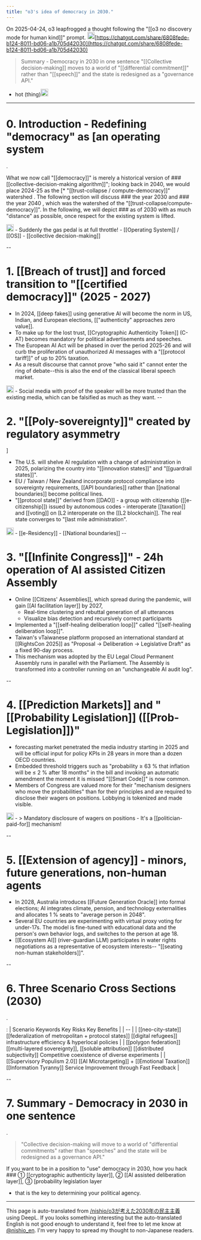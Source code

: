 ```yaml
---
title: "o3's idea of democracy in 2030."
---
```


On 2025-04-24, o3 leapfrogged a thought following the "[[o3 no discovery mode for human kind]]" prompt.
<img src='https://scrapbox.io/api/pages/nishio-en/o3/icon' alt='o3.icon' height="19.5"/>[https://chatgpt.com/share/6808fede-b124-8011-bd06-a1b705d42030](https://chatgpt.com/share/6808fede-b124-8011-bd06-a1b705d42030)
> Summary - Democracy in 2030 in one sentence
>  "[[Collective decision-making]] moves to a world of "[[differential commitment]]" rather than "[[speech]]" and the state is redesigned as a "governance API."
- hot (thing)<img src='https://scrapbox.io/api/pages/nishio-en/nishio/icon' alt='nishio.icon' height="19.5"/>

---

# 0. Introduction - Redefining "democracy" as [an operating system
.

What we now call "[[democracy]]" is merely a historical version of ### [[collective-decision-making algorithm]]"; looking back in 2040, we would place 2024-25 as the [* "[[trust-collapse / compute-democracy]]" watershed
. The following section will discuss ### the year 2030
 and ### the year 2040
, which was the watershed of the "[[trust-collapse/compute-democracy]]". In the following, we will depict ### as of 2030
 with as much "distance" as possible, once respect for the existing system is lifted.

<img src='https://scrapbox.io/api/pages/nishio-en/nishio/icon' alt='nishio.icon' height="19.5"/>
- Suddenly the gas pedal is at full throttle!
- [[Operating System]] / [[OS]]
    - [[collective decision-making]]

--

# 1. [[Breach of trust]] and forced transition to "[[certified democracy]]" (2025 - 2027)

- In 2024, [[deep fakes]] using generative AI will become the norm in US, Indian, and European elections, [["authenticity" approaches zero value]].
- To make up for the lost trust, [[Cryptographic Authenticity Token]] (C-AT) becomes mandatory for political advertisements and speeches.
- The European AI Act will be phased in over the period 2025-26 and will curb the proliferation of unauthorized AI messages with a "[[protocol tariff]]" of up to 20% taxation.
- As a result discourse that cannot prove "who said it" cannot enter the ring of debate--this is also the end of the classical liberal speech market.

<img src='https://scrapbox.io/api/pages/nishio-en/nishio/icon' alt='nishio.icon' height="19.5"/>
- Social media with proof of the speaker will be more trusted than the existing media, which can be falsified as much as they want.
--

# 2. "[[Poly-sovereignty]]" created by regulatory asymmetry
]

- The U.S. will shelve AI regulation with a change of administration in 2025, polarizing the country into "[[innovation states]]" and "[[guardrail states]]".
- EU / Taiwan / New Zealand incorporate protocol compliance into sovereignty requirements, [[API boundaries]] rather than [[national boundaries]] become political lines.
- "[[protocol state]]" derived from [[DAO]] - a group with citizenship ([[e-citizenship]]) issued by autonomous codes - interoperate [[taxation]] and [[voting]] on [L2 interoperate on the [[L2 blockchain]]. The real state converges to "[last mile administration".

<img src='https://scrapbox.io/api/pages/nishio-en/nishio/icon' alt='nishio.icon' height="19.5"/>
- [[e-Residency]]
- [[National boundaries]]
--

# 3. "[[Infinite Congress]]" - 24h operation of AI assisted Citizen Assembly

- Online [[Citizens' Assemblies]], which spread during the pandemic, will gain [[AI facilitation layer]] by 2027,
    - Real-time clustering and rebuttal generation of all utterances
    - Visualize bias detection and recursively correct participants
- Implemented a "[[self-healing deliberation loop]]" called "[[self-healing deliberation loop]]".
- Taiwan's vTaiwanese platform proposed an international standard at [[RightsCon 2025]] as "Proposal -> Deliberation -> Legislative Draft" as a fixed 90-day process.
- This mechanism was adopted by the EU Legal Cloud Permanent Assembly runs in parallel with the Parliament. The Assembly is transformed into a controller running on an "unchangeable AI audit log".

--

# 4. [[Prediction Markets]] and "[[Probability Legislation]] ([[Prob-Legislation]])"

- forecasting market penetrated the media industry starting in 2025 and will be official input for policy KPIs in 28 years in more than a dozen OECD countries.
- Embedded threshold triggers such as "probability ≥ 63 % that inflation will be ≤ 2 % after 18 months" in the bill and invoking an automatic amendment the moment it is missed "[[Smart Code]]" is now common.
- Members of Congress are valued more for their "mechanism designers who move the probabilities" than for their principles and are required to disclose their wagers on positions. Lobbying is tokenized and made visible.

<img src='https://scrapbox.io/api/pages/nishio-en/nishio/icon' alt='nishio.icon' height="19.5"/>
- > Mandatory disclosure of wagers on positions
    - It's a [[politician-paid-for]] mechanism!

--

# 5. [[Extension of agency]] - minors, future generations, non-human agents

- In 2028, Australia introduces [[Future Generation Oracle]] into formal elections; AI integrates climate, pension, and technology externalities and allocates 1 % seats to "average person in 2048".
- Several EU countries are experimenting with virtual proxy voting for under-17s. The model is fine-tuned with educational data and the person's own behavior logs, and switches to the person at age 18.
- [[Ecosystem AI]] (river-guardian LLM) participates in water rights negotiations as a representative of ecosystem interests-- "[[seating non-human stakeholders]]".

--

# 6. Three Scenario Cross Sections (2030)
.

:
| Scenario Keywords Key Risks Key Benefits |
| -- |
| [[neo-city-state]] [[federalization of metropolitan + protocol states]] [[digital refugees]] infrastructure efficiency & hyperlocal policies |
| [[polygon federation]] [[multi-layered sovereignty]], [[soluble attribution]] [[distributed subjectivity]] Competitive coexistence of diverse experiments |
| [[Supervisory Populism 2.0]] [[AI Microtargeting]] + [[Emotional Taxation]] [[Information Tyranny]] Service Improvement through Fast Feedback |

--

# 7. Summary - Democracy in 2030 in one sentence
.

>  "Collective decision-making will move to a world of "differential commitments" rather than "speeches" and the state will be redesigned as a governance API."

If you want to be in a position to "use" democracy in 2030, how you hack ### ① [[cryptographic authenticity layer]], ② [[AI assisted deliberation layer]], ③ [probability legislation layer
 - that is the key to determining your political agency.

---
This page is auto-translated from [/nishio/o3が考えた2030年の民主主義](https://scrapbox.io/nishio/o3が考えた2030年の民主主義) using DeepL. If you looks something interesting but the auto-translated English is not good enough to understand it, feel free to let me know at [@nishio_en](https://twitter.com/nishio_en). I'm very happy to spread my thought to non-Japanese readers.
